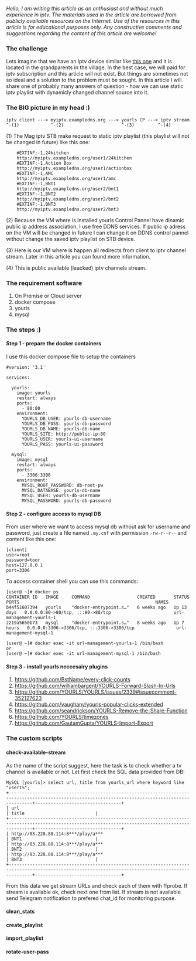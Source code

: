 *Hello, I am writing this article as an enthusiast and without much experience in iptv. The materials used in the article are borrowed from publicly available resources on the Internet. Use of the resources in this article is for educational purposes only.
Any constructive comments and suggestions regarding the content of this article are welcome!*

### The challenge
Lets imagine that we have an iptv device similar like [this one](https://www.infomir.eu/eng/products/archive/mag-257/ "Infomir MAG 257") and it is located in the grandparents in the village. In the best case, we will paid for iptv subscription and this article will not exist. But things are sometimes not so ideal and a solution to the problem must be sought.
In this article I will share one of probably many answers of question - how we can use static iptv playlist with dynamicly changed channel source into it.

### The BIG picture in my head :)
```
iptv client ---> myiptv.exampledns.org ---> yourls CP ---> iptv stream
^-(1)            ^-(2)                      ^-(3)         ^-(4)
```

(1) The Mag iptv STB make request to static iptv playlist (this playlist will not be changed in future) like this one:

```    #EXTM3U
    #EXTINF:-1,24kitchen
    http://myiptv.exampledns.org/user1/24kitchen
    #EXTINF:-1,Action Box
    http://myiptv.exampledns.org/user1/actionbox
    #EXTINF:-1,AMC
    http://myiptv.exampledns.org/user1/amc
    #EXTINF:-1,BNT1
    http://myiptv.exampledns.org/user2/bnt1
    #EXTINF:-1,BNT2
    http://myiptv.exampledns.org/user2/bnt2
    #EXTINF:-1,BNT3
    http://myiptv.exampledns.org/user2/bnt3
```

(2) Because the VM where is installed yourls Control Pannel have dinamic public ip address association, I use free DDNS services. If public ip adress on the VM will be changed in future I can change it on DDNS control pannel without change the saved iptv playlist on STB device.

(3) Here is our VM where is happen all redirects from client to iptv channel stream.  Later in this article you can found more information.

(4) This is public available (leacked) iptv channels stream.

### The requirement software
1. On Premise or Cloud server
2. docker compose
3. yourls
4. mysql

### The steps :)
#### Step 1 - prepare the docker containers
I use this docker compose file to setup the containers
```shell
#version: '3.1'

services:

  yourls:
    image: yourls
    restart: always
    ports:
      - 80:80
    environment:
      YOURLS_DB_USER: yourls-db-username
      YOURLS_DB_PASS: yourls-db-password
      YOURLS_DB_NAME: yourls-db-name
      YOURLS_SITE: http://public-ip:80
      YOURLS_USER: yourls-ui-username
      YOURLS_PASS: yourls-ui-password

  mysql:
    image: mysql
    restart: always
    ports:
      - 3306:3306
    environment:
      MYSQL_ROOT_PASSWORD: db-root-pw
      MYSQL_DATABASE: yourls-db-name
      MYSQL_USER: yourls-db-username
      MYSQL_PASSWORD: yourls-db-password
```
#### Step 2 - configure access to mysql DB
From user where we want to access mysql db without ask for username and password, just create a file named `.my.cnf` with permission `-rw-r--r--` and content like this one:
```
[client]
user=root
password=toor
host=127.0.0.1
port=3306
```
To access container shell you can use this commands:
```
[user@ ~]# docker ps
CONTAINER ID   IMAGE     COMMAND                  CREATED       STATUS       PORTS                                                    NAMES
b44f51607394   yourls    "docker-entrypoint.s…"   6 weeks ago   Up 13 days   0.0.0.0:80->80/tcp, :::80->80/tcp                        url-management-yourls-1
2219a5650b73   mysql     "docker-entrypoint.s…"   8 weeks ago   Up 7 hours   0.0.0.0:3306->3306/tcp, :::3306->3306/tcp                url-management-mysql-1

[user@ ~]# docker exec -it url-management-yourls-1 /bin/bash
or
[user@ ~]# docker exec -it url-management-mysql-1 /bin/bash
```

#### Step 3 - install yourls neccesairy plugins
1. https://github.com/BstName/every-click-counts
2. https://github.com/williambargent/YOURLS-Forward-Slash-In-Urls
3. https://github.com/YOURLS/YOURLS/issues/2339#issuecomment-352127623
4. https://github.com/vaughany/yourls-popular-clicks-extended
5. https://github.com/seandrickson/YOURLS-Remove-the-Share-Function
6. https://github.com/YOURLS/timezones
7. https://github.com/GautamGupta/YOURLS-Import-Export

### The custom scripts

#### check-available-stream
As the name of the script suggest, here the task is to check whether a tv channel is available or not.
Let first check the SQL data provided from DB:
```
MySQL [yourls]> select url, title from yourls_url where keyword like "user1%";
+-----------------------------------------------------------------------------------------------------------------------------------------------------+---------------------------------+
| url                                                                                                                                                 | title                           |
+-----------------------------------------------------------------------------------------------------------------------------------------------------+---------------------------------+
| http://83.228.88.114:8***/play/a***                                                                                                                 | BNT1                            |
| http://83.228.88.114:8***/play/a***                                                                                                                 | BNT2                            |
| http://83.228.88.114:8***/play/a***                                                                                                                 | BNT3                            |
+-----------------------------------------------------------------------------------------------------------------------------------------------------+---------------------------------+
```
From this data we get stream URLs and check each of them with ffprobe. If stream is available ok, check next one from list. If stream is not available send Telegram notification to prefered chat_id for monitoring purpose.

#### clean_stats

#### create_playlist

#### import_playlist

#### rotate-user-pass
